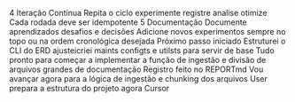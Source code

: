 4 Iteração Contínua
 Repita o ciclo experimente  registre  analise  otimize
 Cada rodada deve ser idempotente
5 Documentação
 Documente aprendizados desafios e decisões
Adicione novos experimentos sempre no topo ou na ordem cronológica desejada
 Próximo passo iniciado
 Estruturei o CLI do ERD ajusteicriei maints configts e utilsts para servir de base
 Tudo pronto para começar a implementar a função de ingestão e divisão de arquivos grandes de documentação
 Registro feito no REPORTmd
Vou avançar agora para a lógica de ingestão e chunking dos arquivos
User
prepara a estrutura do projeto agora
Cursor